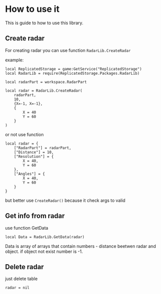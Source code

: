 # How to use it

This is guide to how to use this library.

## Create radar

For creating radar you can use function `RadarLib.CreateRadar`

example:

```
local ReplicatedStorage = game:GetService("ReplicatedStorage")
local RadarLib = require(ReplicatedStorage.Packages.RadarLib)

local radarPart = workspace.RadarPart

local radar = RadarLib.CreateRadar(
    radarPart,
    10,
    {X=-1, X=-1},
	{
		X = 40
		Y = 60
    }
)
```

or not use function

```
local radar = {
    ["RadarPart"] = radarPart,
    ["Distance"] = 10,
    ["Resolution"] = {
        X = 40,
        Y = 60
    },
    ["Angles"] = {
        X = 40,
        Y = 60
    }
}
```

but better use `CreateRadar()` because it check args to valid

## Get info from radar

use function GetData

```
local Data = RadarLib.GetData(radar)
```

Data is array of arrays that contain numbers - distance beetwen radar and object. if object not exist number is -1.

## Delete radar

just delete table

```
radar = nil 
```
